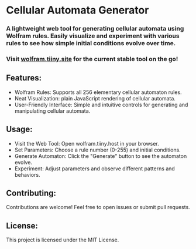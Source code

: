 # Cellular Automata Generator

### A lightweight web tool for generating cellular automata using Wolfram rules. Easily visualize and experiment with various rules to see how simple initial conditions evolve over time.

### Visit [wolfram.tiiny.site](https://www.wolfram.tiiny.site) for the current stable tool on the go!

## Features:
- Wolfram Rules: Supports all 256 elementary cellular automaton rules.
- Neat Visualization: plain JavaScript rendering of cellular automata.
- User-Friendly Interface: Simple and intuitive controls for generating and manipulating cellular automata.

## Usage:
- Visit the Web Tool: Open wolfram.tiiny.host in your browser.
- Set Parameters: Choose a rule number (0-255) and initial conditions.
- Generate Automaton: Click the "Generate" button to see the automaton evolve.
- Experiment: Adjust parameters and observe different patterns and behaviors.

## Contributing:
Contributions are welcome! Feel free to open issues or submit pull requests.

## License:
This project is licensed under the MIT License.
